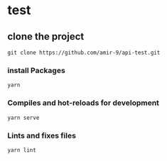 # test

## clone the project
```
git clone https://github.com/amir-9/api-test.git
```

### install Packages
```
yarn
```

### Compiles and hot-reloads for development
```
yarn serve
```

### Lints and fixes files
```
yarn lint
```
